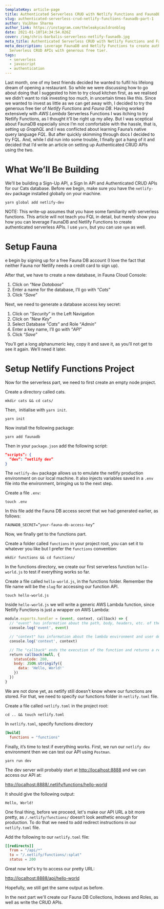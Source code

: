 ```yaml
---
templateKey: article-page
title: Authenticated Serverless CRUD with Netlify Functions and FaunaDB Part 1
slug: authenticated-serverless-crud-netlify-functions-faunadb-part-1
author: Vaibhav Sharma
author_link: https://instagram.com/theleakycauldronblog
date: 2021-01-18T14:34:54.026Z
cover: /img/chris-barbalis-serverless-netlify-faunadb.jpg
meta_title: Authenticated Serverless CRUD with Netlify Functions and FaunaDB Part 1
meta_description: Leverage FaunaDB and Netlify Functions to create authenticated
  Serverless CRUD APIs with generous free tier.
tags:
  - serverless
  - javascript
  - authentication
---
```

Last month, one of my best friends decided he wanted to fulfil his lifelong dream of opening a restaurant. So while we were discussing how to go about doing that I suggested to him to try cloud kitchen first, as we realised we didn’t want to risk investing too much, in uncertain times like this. Since we wanted to invest as little as we can get away with, I decided to try the generous free tier of *Netlify Functions* and *Fauna DB*. Having worked extensively with *AWS Lambda* Serverless Functions I was itching to try Netlify Functions, as I thought it’ll be right up my alley. But I was sceptical about FaunaDB especially since I’m not comfortable with the hassle, that is, setting up *GraphQL* and I was conflicted about learning Fauna’s native query language *FQL*. But after quickly skimming through docs I decided to try FQL. And, while I did run into some trouble, I finally got a hang of it and decided that I’d write an article on setting up Authenticated CRUD APIs using the two.

# What We’ll Be Building

We’ll be building a Sign-Up API, a Sign In API and Authenticated CRUD APIs for our Cats database. Before we begin, make sure you have the `netlify-dev` package installed globally on your machine.

```shell
yarn global add netlify-dev
```

NOTE: This write-up assumes that you have some familiarity with serverless functions. This article will not teach you FQL in detail, but merely show you how you can leverage FaunaDB and Netlify Functions to create authenticated serverless APIs. I use `yarn`, but you can use `npm` as well.

# Setup Fauna

e begin by signing up for a free Fauna DB account (I love the fact that neither Fauna nor Netlify needs a credit card to sign up). 

After that, we have to create a new database, in Fauna Cloud Console:

1. Click on “*New Database*”
2. Enter a name for the database, I’ll go with “*Cats*”
3. Click “*Save*”

Next, we need to generate a database access key secret:

1. Click on “*Security*” in the Left Navigation
2. Click on “*New Key*”
3. Select Database “*Cats*” and Role “*Admin*”
4. Enter a key name, I’ll go with “*API*”
5. Click “*Save*”

You’ll get a long alphanumeric key, copy it and save it, as you’ll not get to see it again. We’ll need it later.

# Setup Netlify Functions Project

Now for the serverless part, we need to first create an empty node project. 

Create a directory called cats.

```shell
mkdir cats && cd cats/
```

Then,  initialise with `yarn init`.

```shell
yarn init 
```

Now install the following package:

```shell
yarn add faunadb
```

Then in your `package.json` add the following script:

```json
“scripts”: {
  “dev”: “netlify dev”
}
```

The `netlify-dev` package allows us to emulate the netlify production environment on our local machine. It also injects variables saved in a `.env` file into the environment, bringing us to the next step.

Create a file `.env`:

```shell
touch .env
```

In this file add the Fauna DB access secret that we had generated earlier, as follows:

```
FAUNADB_SECRET=”your-fauna-db-access-key”
```

Now, we finally get to the functions part.

Create a folder called `functions` in your project root, you can set it to whatever you like but I prefer the `functions` convention:

```shell
mkdir functions && cd functions/
```

In the functions directory, we create our first serverless function `hello-world.js` to test if everything works so far.

Create a file called `hello-world.js`, in the functions folder. Remember the file name will be the `slug` for accessing our function API.

```shell
touch hello-world.js
```

Inside `hello-world.js` we will write a generic AWS Lambda function, since Netlify Functions is just a wrapper on AWS Lambda:

```javascript
module.exports.handler = (event, context, callback) => {
  // "event" has information about the path, body, headers, etc. of the request
  console.log('event', event)

  // "context" has information about the lambda environment and user details
  console.log('context', context)

  // The "callback" ends the execution of the function and returns a response back to the caller
  return callback(null, {
    statusCode: 200,
    body: JSON.stringify({
      data: 'Hello, World!'
    })
  })
}
```

We are not done yet, as netlify still doesn’t know where our functions are stored. For that, we need to specify our functions folder in `netlify.toml` file.

Create a file called `netlify.toml` in the project root:

```shell
cd .. && touch netlify.toml
```

In `netlify.toml`, specify functions directory

```toml
[build]
  functions = "functions"
```

Finally, it’s time to test if everything works. First, we run our `netlify dev` environment then we can test our API using `Postman`.

```shell
yarn run dev
```

The dev server will probably start at [http://localhost:8888](http://localhost:8888/) and we can access our API at:

<http://localhost:8888/.netlify/functions/hello-world>

It should give the following output:

```
Hello, World!
```

One final thing, before we proceed, let's make our API URL a bit more pretty, as `/.netlify/functions/` doesn’t look aesthetic enough for production. To do that we need to add redirect instructions in our `netlify.toml` file.

Add the following to our `netlify.toml` file:

```toml
[[redirects]]
  from = "/api/*"
  to = "/.netlify/functions/:splat"
  status = 200
```

Great now let's try to access our pretty URL:

<http://localhost:8888/api/hello-world>

Hopefully, we still get the same output as before.

In the next part we'll create our Fauna DB Collections, Indexes and Roles, as well as write the CRUD APIs.